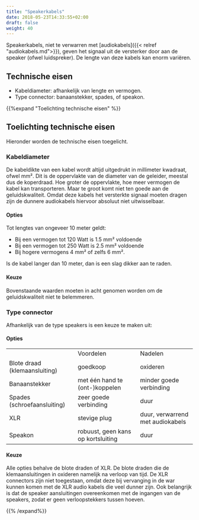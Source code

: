 ```yaml
---
title: "Speakerkabels"
date: 2018-05-23T14:33:55+02:00
draft: false
weight: 40
---
```


Speakerkabels, niet te verwarren met [audiokabels]({{< relref
"audiokabels.md">}}), geven het signaal uit de versterker door aan de speaker
(ofwel luidspreker). De lengte van deze kabels kan enorm variëren.

## Technische eisen

* Kabeldiameter: afhankelijk van lengte en vermogen.
* Type connector: banaanstekker, spades, of speakon.

{{%expand "Toelichting technische eisen" %}}

## Toelichting technische eisen

Hieronder worden de technische eisen toegelicht.

### Kabeldiameter

De kabeldikte van een kabel wordt altijd uitgedrukt in millimeter kwadraat,
ofwel mm². Dit is de oppervlakte van de diameter van de geleider, meestal dus de
koperdraad. Hoe groter de oppervlakte, hoe meer vermogen de kabel kan
transporteren. Maar te groot komt niet ten goede aan de geluidskwaliteit. Omdat
deze kabels het versterkte signaal moeten dragen zijn de dunnere audiokabels
hiervoor absoluut niet uitwisselbaar.

#### Opties

Tot lengtes van ongeveer 10 meter geldt:

* Bij een vermogen tot 120 Watt is 1.5 mm² voldoende
* Bij een vermogen tot 250 Watt is 2.5 mm² voldoende
* Bij hogere vermogens 4 mm² of zelfs 6 mm².

Is de kabel langer dan 10 meter, dan is een slag dikker aan te raden.

#### Keuze

Bovenstaande waarden moeten in acht genomen worden om de geluidskwaliteit niet
te belemmeren.

### Type connector

Afhankelijk van de type speakers is een keuze te maken uit:

#### Opties

<table>
  <tr>
    <td></td>
    <td>Voordelen</td>
    <td>Nadelen</td>
  </tr>
  <tr>
    <td>Blote draad (klemaansluiting)</td>
    <td>goedkoop</td>
    <td>oxideren</td>
  </tr>
  <tr>
    <td>Banaanstekker</td>
    <td>met één hand te (ont-)koppelen</td>
    <td>minder goede verbinding</td>
  </tr>
  <tr>
    <td>Spades (schroefaansluiting)</td>
    <td>zeer goede verbinding</td>
    <td>duur</td>
  </tr>
  <tr>
    <td>XLR</td>
    <td>stevige plug</td>
    <td>duur, verwarrend met audiokabels</td>
  </tr>
  <tr>
    <td>Speakon</td>
    <td>robuust, geen kans op kortsluiting</td>
    <td>duur</td>
  </tr>
</table>

#### Keuze

Alle opties behalve de blote draden of XLR. De blote draden die de
klemaansluitingen in oxideren namelijk na verloop van tijd. De XLR connectors
zijn niet toegestaan, omdat deze bij vervanging in de war kunnen komen met de
XLR audio kabels die veel dunner zijn. Ook belangrijk is dat de speaker
aansluitingen overeenkomen met de ingangen van de speakers, zodat er geen
verloopstekkers tussen hoeven.

{{% /expand%}}
